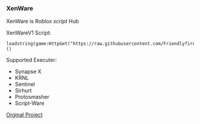 
### XenWare

XenWare is Roblox *script* Hub  




XenWareV1 Script:
```
loadstring(game:HttpGet("https://raw.githubusercontent.com/Friendlyfireisbad/XenWareV1/main/loader"))() 
```


Supported Executer:

- Synapse X
- KRNL
- Sentinel
- Sirhurt
- Protosmasher
- Script-Ware


[Orginal Project](https://github.com/Friendlyfireisbad/XenWareV1)



